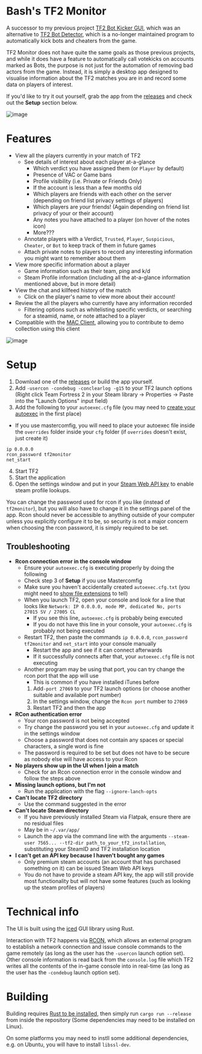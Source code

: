 # Bash's TF2 Monitor

A successor to my previous project [TF2 Bot Kicker GUI](https://github.com/Bash-09/tf2-bot-kicker-gui), which was an alternative to [TF2 Bot Detector](https://github.com/PazerOP/tf2_bot_detector), which is a no-longer maintained program to automatically kick bots and cheaters from the game.

TF2 Monitor does not have quite the same goals as those previous projects, and while it does have a feature to automatically call votekicks on accounts marked as Bots, the purpose is not just for the automation of removing bad actors from the game. Instead, it is simply a desktop app designed to visualise information about the TF2 matches you are in and record some data on players of interest.

If you'd like to try it out yourself, grab the app from the [releases](https://github.com/Bash-09/TF2-Monitor/releases) and check out the **Setup** section below.

![image](https://github.com/Bash-09/MAC-Desktop/assets/47521168/cda83c78-e1a4-4a81-b54f-d90ac50cfda6)

# Features
- View all the players currently in your match of TF2
  - See details of interest about each player at-a-glance
    - Which verdict you have assigned them (or `Player` by default)
    - Presence of VAC or Game bans
    - Profile visibility (i.e. Private or Friends Only)
    - If the account is less than a few months old
    - Which players are friends with each other on the server (depending on friend list privacy settings of players)
    - Which players are *your* friends! (Again depending on friend list privacy of your or their account)
    - Any notes you have attached to a player (on hover of the notes icon)
    - More???
  - Annotate players with a Verdict, `Trusted`, `Player`, `Suspicious`, `Cheater`, or `Bot` to keep track of them in future games
  - Attach private notes to players to record any interesting information you might want to remember about them
- View more specific information about a player
  - Game information such as their team, ping and k/d
  - Steam Profile information (including all the at-a-glance information mentioned above, but in more detail)
- View the chat and killfeed history of the match
  - Click on the player's name to view more about their account!
- Review the all the players who currently have any information recorded
  - Filtering options such as whitelisting specific verdicts, or searching for a steamid, name, or note attached to a player
- Compatible with the [MAC Client](https://github.com/MegaAntiCheat/client-backend), allowing you to contribute to demo collection using this client

![image](https://github.com/Bash-09/MAC-Desktop/assets/47521168/12fc2fb6-ada5-4fa4-bdbf-28d52b6f4d08)

# Setup
1. Download one of the [releases](https://github.com/Bash-09/TF2-Monitor/releases) or build the app yourself.
2. Add `-usercon -condebug -conclearlog -g15` to your TF2 launch options (Right click Team Fortress 2 in your Steam library -> Properties -> Paste into the "Launch Options" input field)
3. Add the following to your `autoexec.cfg` file (you may need to [create your autoexec](https://steamcommunity.com/sharedfiles/filedetails/?id=3112357964) in the first place)
  - If you use mastercomfig, you will need to place your autoexec file inside the `overrides` folder inside your `cfg` folder (if `overrides` doesn't exist, just create it)
```
ip 0.0.0.0
rcon_password tf2monitor
net_start
```
4. Start TF2
5. Start the application
6. Open the settings window and put in your [Steam Web API key](https://steamcommunity.com/dev/apikey) to enable steam profile lookups.

You can change the password used for rcon if you like (instead of `tf2monitor`), but you will also have to change it in the settings panel of the app. Rcon should never be accessible to anything outside of your computer unless you explicitly configure it to be, so security is not a major concern when choosing the rcon password, it is simply required to be set.

## Troubleshooting

- **Rcon connection error in the console window**
  - Ensure your `autoexec.cfg` is executing properly by doing the following
  - Check step 3 of **Setup** if you use Mastercomfig
  - Make sure you haven't accidentally created `autoexec.cfg.txt` (you might need to [show file extensions](https://www.howtogeek.com/205086/beginner-how-to-make-windows-show-file-extensions/) to tell)
  - When you launch TF2, open your console and look for a line that looks like `Network: IP 0.0.0.0, mode MP, dedicated No, ports 27015 SV / 27005 CL`
    - If you see this line, `autoexec.cfg` is probably being executed
    - If you do not have this line in your console, your `autoexec.cfg` is probably not being executed
  - Restart TF2, then paste the commands `ip 0.0.0.0`, `rcon_password tf2monitor` and `net_start` into your console manually
    - Restart the app and see if it can connect afterwards
    - If it successfully connects after that, your `autoexec.cfg` file is not executing
  - Another program may be using that port, you can try change the rcon port that the app will use
    - This is common if you have installed iTunes before
    1. Add`-port 27069` to your TF2 launch options (or choose another suitable and available port number)
    2. In the settings window, change the `Rcon port` number to `27069`
    3. Restart TF2 and then the app
- **RCon authentication error**
  - Your rcon password is not being accepted
  - Try change the password you set in your `autoexec.cfg` and update it in the settings window
  - Choose a password that does not contain any spaces or special characters, a single word is fine
  - The password is required to be set but does not have to be secure as nobody else will have access to your Rcon
- **No players show up in the UI when I join a match**
  - Check for an Rcon connection error in the console window and follow the steps above
- **Missing launch options, but I'm not**
  - Run the application with the flag `--ignore-lanch-opts`
- **Can't locate TF2 directory**
  - Use the command suggested in the error
- **Can't locate Steam directory**
  - If you have previously installed Steam via Flatpak, ensure there are no residual files
  - May be in `~/.var/app/`
  - Launch the app via the command line with the arguments `--steam-user 7565... --tf2-dir path_to_your_tf2_installation`, substituting your SteamID and TF2 installation location
- **I can't get an API key because I haven't bought any games**
  - Only premium steam accounts (an account that has purchased something on it) can be issued Steam Web API keys
  - You do not have to provide a steam API key, the app will still provide most functionality but will not have some features (such as looking up the steam profiles of players)

# Technical info
The UI is built using the [iced](https://github.com/iced-rs/iced) GUI library using Rust.

Interaction with TF2 happens via [RCON](https://developer.valvesoftware.com/wiki/Source_RCON_Protocol), which allows an external program to establish a network connection and issue console commands to the game remotely (as long as the user has the `-usercon` launch option set). Other console information is read back from the `console.log` file which TF2 writes all the contents of the in-game console into in real-time (as long as the user has the `-condebug` launch option set).

# Building
Building requires [Rust to be installed](https://www.rust-lang.org/tools/install), then simply run `cargo run --release` from inside the repository (Some dependencies may need to be installed on Linux).

On some platforms you may need to instll some additional dependencies, e.g. on Ubuntu, you will have to install `libssl-dev`.

